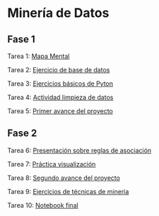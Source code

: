 # Minería de Datos

## Fase 1

Tarea 1: <a href="https://github.com/Ruy8/RuyAramis_Mineria/blob/main/MapaMental_1_1863861.pdf"> Mapa Mental </a>

</div>

Tarea 2: <a href="https://github.com/claudiogaytan28/MineriaDeDatos/blob/main/EjercicioBD_Equipo3.pdf"> Ejercicio de base de datos </a> 

</div>

Tarea 3: <a href="https://github.com/Ruy8/RuyAramis_Mineria/blob/main/Ej_Python_1863861.ipynb"> Ejercicios básicos de Pyton </a>

</div>

Tarea 4: <a href ="https://github.com/claudiogaytan28/MineriaDeDatos/blob/main/Ej_Limpieza_Equipo3.ipynb"> Actividad limpieza de datos </a>

</div>

Tarea 5: <a href="https://github.com/xthaliax/mineriaa/blob/main/Avance1_PIA_Equipo3.ipynb"> Primer avance del proyecto </a>


## Fase 2

Tarea 6: <a href="https://github.com/Ruy8/RuyAramis_Mineria/blob/main/Presentaci%C3%B3n_ReglasDeAsociaci%C3%B3n_Equipo3.pdf"> Presentación sobre reglas de asociación </a>

</div>

Tarea 7: <a href="https://github.com/xthaliax/mineriaa/blob/main/Visualizacion_Equipo3.ipynb"> Práctica visualización </a>

</div>

Tarea 8: <a href="https://github.com/claudiogaytan28/MineriaDeDatos/blob/main/Entrega2_Equipo3_Mod.ipynb"> Segundo avance del proyecto </a>

</div>

Tarea 9: <a href="https://github.com/Ruy8/RuyAramis_Mineria/blob/main/Equipo3_T%C3%A9cnicas.ipynb"> Ejercicios de técnicas de mineria </a>

</div>

Tarea 10: <a href="https://github.com/xthaliax/mineriaa/blob/main/notebookfinal.ipynb"> Notebook final </a>

